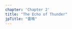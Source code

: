 ```yaml
---
chapter: 'Chapter 2'
title: "The Echo of Thunder"
jpTitle: "雷鳴"
---
```


<script>
    import YouTube from "$lib/components/YouTube.svelte";
</script>

<YouTube id="9FY8Jifn8Hk" title="All chapter 2 cutscenes subtitled in English" />